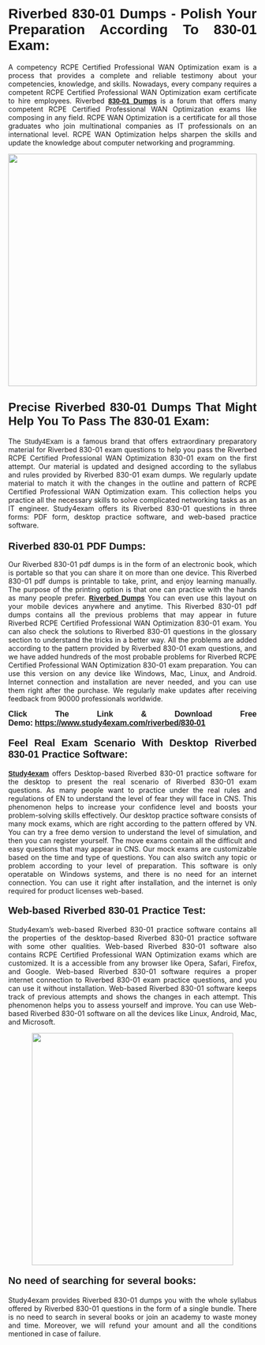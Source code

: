 <h1 style="text-align: justify;"><strong><span style="font-family:Lucida Sans Unicode,Lucida Grande,sans-serif;">Riverbed 830-01 Dumps - Polish Your Preparation According To 830-01 Exam:</span></strong></h1>

<p style="text-align: justify;">A competency RCPE Certified Professional WAN Optimization exam is a process that provides a complete and reliable testimony about your competencies, knowledge, and skills. Nowadays, every company requires a competent RCPE Certified Professional WAN Optimization exam certificate to hire employees. Riverbed <a href="https://www.study4exam.com/riverbed/830-01-valid-dumps"><span style="font-family:Verdana,Geneva,sans-serif;"><strong>830-01 Dumps</strong></span></a> is a forum that offers many competent RCPE Certified Professional WAN Optimization exams like composing in any field. RCPE WAN Optimization is a certificate for all those graduates who join multinational companies as IT professionals on an international level. RCPE WAN Optimization helps sharpen the skills and update the knowledge about computer networking and programming.</p>

<p style="text-align: justify;"><a href="https://www.study4exam.com/riverbed/830-01"><img alt="" src="https://www.thequestionanswers.com/wp-content/uploads/2022/06/S4E-Cert-Exams-Questions-Banner.webp" style="width: 100%; height: 470px;" /></a></p>

<h2 style="text-align: justify;"><span style="font-family:Lucida Sans Unicode,Lucida Grande,sans-serif;"><strong><span style="font-size:24px;">Precise Riverbed 830-01 Dumps That Might Help You To Pass The 830-01 Exam:</span></strong></span></h2>

<p style="text-align: justify;">The <span style="font-family:Lucida Sans Unicode,Lucida Grande,sans-serif;">Study4Exam</span> is a famous brand that offers extraordinary preparatory material for Riverbed 830-01 exam questions to help you pass the Riverbed RCPE Certified Professional WAN Optimization 830-01 exam on the first attempt. Our material is updated and designed according to the syllabus and rules provided by Riverbed 830-01 exam dumps. We regularly update material to match it with the changes in the outline and pattern of RCPE Certified Professional WAN Optimization exam. This collection helps you practice all the necessary skills to solve complicated networking tasks as an IT engineer. Study4exam offers its Riverbed 830-01 questions in three forms: PDF form, desktop practice software, and web-based practice software. </p>

<h3 style="text-align: justify;"><strong><span style="font-size:20px;"><span style="font-family:Lucida Sans Unicode,Lucida Grande,sans-serif;">Riverbed 830-01 PDF Dumps:</span></span></strong></h3>

<p style="text-align: justify;">Our Riverbed 830-01 pdf dumps is in the form of an electronic book, which is portable so that you can share it on more than one device. This Riverbed 830-01 pdf dumps is printable to take, print, and enjoy learning manually. The purpose of the printing option is that one can practice with the hands as many people prefer. <a href="https://www.study4exam.com/riverbed-exams"><span style="font-family:Lucida Sans Unicode,Lucida Grande,sans-serif;"><strong>Riverbed Dumps</strong></span></a> You can even use this layout on your mobile devices anywhere and anytime. This Riverbed 830-01 pdf dumps contains all the previous problems that may appear in future Riverbed RCPE Certified Professional WAN Optimization 830-01 exam. You can also check the solutions to Riverbed 830-01 questions in the glossary section to understand the tricks in a better way. All the problems are added according to the pattern provided by Riverbed 830-01 exam questions, and we have added hundreds of the most probable problems for Riverbed RCPE Certified Professional WAN Optimization 830-01 exam preparation. You can use this version on any device like Windows, Mac, Linux, and Android. Internet connection and installation are never needed, and you can use them right after the purchase. We regularly make updates after receiving feedback from 90000 professionals worldwide.</p>

<p style="text-align: justify;"><span style="font-family:Lucida Sans Unicode,Lucida Grande,sans-serif;"><strong><span style="font-size:16px;">Click The Link & Download Free Demo:</span></strong></span> <strong><span style="font-family:Lucida Sans Unicode,Lucida Grande,sans-serif;"><span style="font-size:16px;"><a href="https://www.study4exam.com/riverbed/830-01">https://www.study4exam.com/riverbed/830-01</a></span></span></strong></p>

<h4 style="text-align: justify;"><strong><span style="font-family:Lucida Sans Unicode,Lucida Grande,sans-serif;"><span style="font-size:20px;">Feel Real Exam Scenario With Desktop Riverbed 830-01 Practice Software:</span></span></strong></h4>

<p style="text-align: justify;"><a href="https://www.study4exam.com/"><span style="font-family:Verdana,Geneva,sans-serif;"><strong>Study4exam</strong></span></a> offers Desktop-based Riverbed 830-01 practice software for the desktop to present the real scenario of Riverbed 830-01 exam questions. As many people want to practice under the real rules and regulations of EN to understand the level of fear they will face in CNS. This phenomenon helps to increase your confidence level and boosts your problem-solving skills effectively. Our desktop practice software consists of many mock exams, which are right according to the pattern offered by VN. You can try a free demo version to understand the level of simulation, and then you can register yourself. The move exams contain all the difficult and easy questions that may appear in CNS. Our mock exams are customizable based on the time and type of questions. You can also switch any topic or problem according to your level of preparation. This software is only operatable on Windows systems, and there is no need for an internet connection. You can use it right after installation, and the internet is only required for product licenses web-based. </p>

<h4 style="text-align: justify;"><span style="font-family:Lucida Sans Unicode,Lucida Grande,sans-serif;"><strong><span style="font-size:20px;">Web-based Riverbed 830-01 Practice Test:</span></strong></span></h4>

<p style="text-align: justify;">Study4exam’s web-based Riverbed 830-01 practice software contains all the properties of the desktop-based Riverbed 830-01 practice software with some other qualities. Web-based Riverbed 830-01 software also contains RCPE Certified Professional WAN Optimization exams which are customized. It is a accessible from any browser like Opera, Safari, Firefox, and Google. Web-based Riverbed 830-01 software requires a proper internet connection to Riverbed 830-01 exam practice questions, and you can use it without installation. Web-based Riverbed 830-01 software keeps track of previous attempts and shows the changes in each attempt. This phenomenon helps you to assess yourself and improve. You can use Web-based Riverbed 830-01 software on all the devices like Linux, Android, Mac, and Microsoft.</p>

<p style="text-align: center;"><a href="https://www.study4exam.com/riverbed/830-01"><img alt="" src="https://www.thequestionanswers.com/wp-content/uploads/2022/06/S4E-Cert-Exams-Questions-Discount-Banner.webp" style="width: 90%; height: 470px;" /></a></p>

<h4 style="text-align: justify;"><span style="font-family:Lucida Sans Unicode,Lucida Grande,sans-serif;"><strong><span style="font-size:20px;">No need of searching for several books:</span></strong></span></h4>

<p style="text-align: justify;">Study4exam provides Riverbed 830-01 dumps you with the whole syllabus offered by Riverbed 830-01 questions in the form of a single bundle. There is no need to search in several books or join an academy to waste money and time. Moreover, we will refund your amount and all the conditions mentioned in case of failure.</p>

